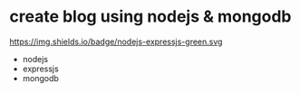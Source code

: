 # create blog using nodejs & mongodb

https://img.shields.io/badge/nodejs-expressjs-green.svg
- nodejs
- expressjs
- mongodb
